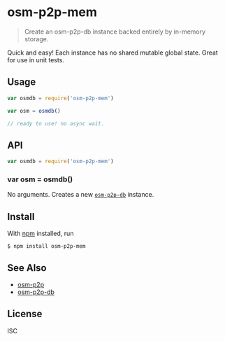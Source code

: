 # osm-p2p-mem

> Create an osm-p2p-db instance backed entirely by in-memory storage.

Quick and easy! Each instance has no shared mutable global state. Great for
use in unit tests.

## Usage

```js
var osmdb = require('osm-p2p-mem')

var osm = osmdb()

// ready to use! no async wait.
```

## API

```js
var osmdb = require('osm-p2p-mem')
```

### var osm = osmdb()

No arguments. Creates a new
[`osm-p2p-db`](https://github.com/digidem/osm-p2p-db) instance.

## Install

With [npm](https://npmjs.org/) installed, run

```
$ npm install osm-p2p-mem
```

## See Also

- [osm-p2p](https://github.com/digidem/osm-p2p)
- [osm-p2p-db](https://github.com/digidem/osm-p2p-db)

## License

ISC


